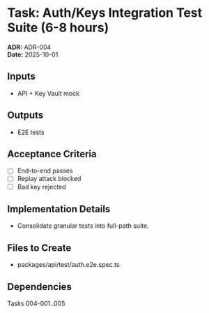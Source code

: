 # Task: Auth/Keys Integration Test Suite (6-8 hours)
**ADR:** ADR-004  
**Date:** 2025-10-01

## Inputs
- API + Key Vault mock

## Outputs
- E2E tests

## Acceptance Criteria
- [ ] End-to-end passes
- [ ] Replay attack blocked
- [ ] Bad key rejected

## Implementation Details
- Consolidate granular tests into full-path suite.

## Files to Create
- packages/api/test/auth.e2e.spec.ts

## Dependencies
Tasks 004-001..005
